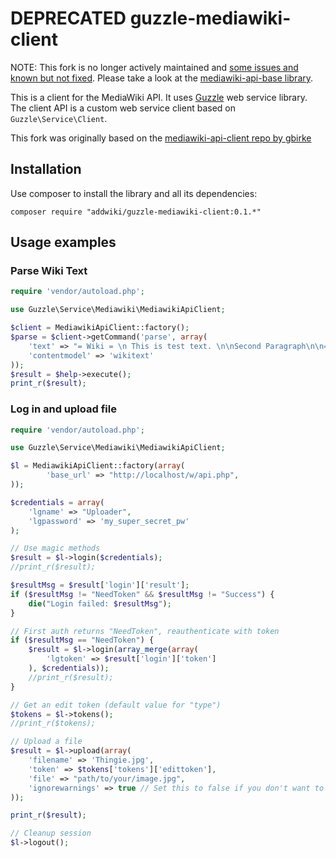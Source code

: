 # DEPRECATED guzzle-mediawiki-client

NOTE: This fork is no longer actively maintained and [some issues and known but not fixed](https://github.com/addwiki/guzzle-mediawiki-client/issues/2). Please take a look at the [mediawiki-api-base library](https://github.com/addwiki/mediawiki-api-base).

This is a client for the MediaWiki API. It uses [Guzzle][1] web service library. The client API is a custom web service client based on `Guzzle\Service\Client`.

This fork was originally based on the [mediawiki-api-client repo by gbirke](https://github.com/gbirke/mediawiki-api-client/tree/1aa59adfcb5144bd0b16ddefa0f54d4831016088)

## Installation

Use composer to install the library and all its dependencies:

    composer require "addwiki/guzzle-mediawiki-client:0.1.*"

## Usage examples
### Parse Wiki Text

```php
require 'vendor/autoload.php';

use Guzzle\Service\Mediawiki\MediawikiApiClient;

$client = MediawikiApiClient::factory();
$parse = $client->getCommand('parse', array(
    'text' => "= Wiki = \n This is test text. \n\nSecond Paragraph\n\n== Foo ==\nLorem Ipsum",
    'contentmodel' => 'wikitext'
));
$result = $help->execute();
print_r($result);
```

### Log in and upload file

```php
require 'vendor/autoload.php';

use Guzzle\Service\Mediawiki\MediawikiApiClient;

$l = MediawikiApiClient::factory(array(
        'base_url' => "http://localhost/w/api.php",
));

$credentials = array(
    'lgname' => "Uploader",
    'lgpassword' => 'my_super_secret_pw'
);

// Use magic methods
$result = $l->login($credentials);
//print_r($result);

$resultMsg = $result['login']['result'];
if ($resultMsg != "NeedToken" && $resultMsg != "Success") {
    die("Login failed: $resultMsg");
}

// First auth returns "NeedToken", reauthenticate with token
if ($resultMsg == "NeedToken") {
    $result = $l->login(array_merge(array(
        'lgtoken' => $result['login']['token']
    ), $credentials));
    //print_r($result);
}

// Get an edit token (default value for "type")
$tokens = $l->tokens();
//print_r($tokens);

// Upload a file
$result = $l->upload(array(
    'filename' => 'Thingie.jpg',
    'token' => $tokens['tokens']['edittoken'],
    'file' => "path/to/your/image.jpg",
    'ignorewarnings' => true // Set this to false if you don't want to override files
));

print_r($result);

// Cleanup session
$l->logout();
```


[1]: http://guzzlephp.org/
